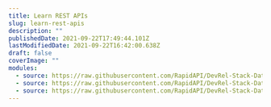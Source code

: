```yaml
---
title: Learn REST APIs
slug: learn-rest-apis
description: ""
publishedDate: 2021-09-22T17:49:44.101Z
lastModifiedDate: 2021-09-22T16:42:00.638Z
draft: false
coverImage: ""
modules:
  - source: https://raw.githubusercontent.com/RapidAPI/DevRel-Stack-Data/improve/module-source/learn/courses/learn-rest-apis/modules/introduction/01-introduction.md
  - source: https://raw.githubusercontent.com/RapidAPI/DevRel-Stack-Data/improve/module-source/learn/courses/learn-rest-apis/modules/http-methods/01-what-is-http.md
  - source: https://raw.githubusercontent.com/RapidAPI/DevRel-Stack-Data/improve/module-source/learn/courses/learn-rest-apis/modules/http-headers/01-what-is-an-http-header.md
---
```

